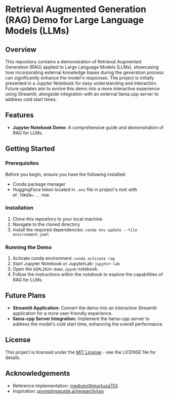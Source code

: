 # Retrieval Augmented Generation (RAG) Demo for Large Language Models (LLMs)

## Overview
This repository contains a demonstration of Retrieval Augmented Generation (RAG) applied to Large Language Models (LLMs), showcasing how incorporating external knowledge bases during the generation process can significantly enhance the model's responses. The project is initially presented in a Jupyter Notebook for easy understanding and interaction. Future updates aim to evolve this demo into a more interactive experience using Streamlit, alongside integration with an external llama.cpp server to address cold start times.

## Features
- **Jupyter Notebook Demo:** A comprehensive guide and demonstration of RAG for LLMs.

## Getting Started
### Prerequisites
Before you begin, ensure you have the following installed:
- Conda package manager
- HuggingFace token located in `.env` file in project's root with `HF_TOKEN=...` row.

### Installation
1. Clone this repository to your local machine
2. Navigate to the cloned directory
3. Install the required dependencies: `conda env update --file environment.yaml`

### Running the Demo
1. Activate conda environment: `conda activate rag`
2. Start Jupyter Notebook or JupyterLab: `jupyter-lab`
3. Open the `EEML2024-demo.ipynb` notebook.
4. Follow the instructions within the notebook to explore the capabilities of RAG for LLMs.

## Future Plans
- **Streamlit Application:** Convert the demo into an interactive Streamlit application for a more user-friendly experience.
- **llama-cpp Server Integration:** Implement the llama-cpp server to address the model's cold start time, enhancing the overall performance.


## License
This project is licensed under the [MIT License](LICENSE) - see the LICENSE file for details.

## Acknowledgements
- Reference implementation: [medium/@murtuza753](https://medium.com/@murtuza753/using-llama-2-0-faiss-and-langchain-for-question-answering-on-your-own-data-682241488476)
- Inspiration: [promptingguide.ai/research/rag](https://www.promptingguide.ai/research/rag)
